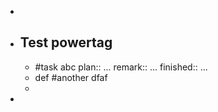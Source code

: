 -
- ## Test powertag
	- #task abc 
	  plan:: ...
	  remark:: ...
	  finished:: ...
	- def #another dfaf
	-
-